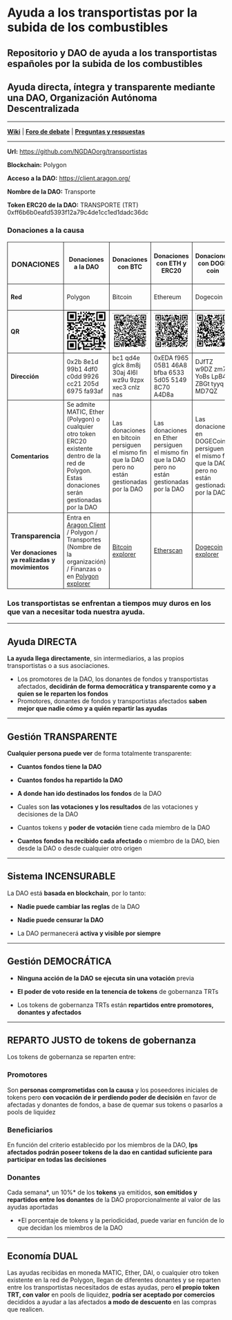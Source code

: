 # Ayuda a los transportistas por la subida de los combustibles
## Repositorio y DAO de ayuda a los transportistas españoles por la subida de los combustibles
## Ayuda directa, íntegra y transparente mediante una DAO, Organización Autónoma Descentralizada

---

**[Wiki](https://github.com/NGDAOorg/provida/wiki/DAOs)** | **[Foro de debate](https://github.com/NGDAOorg/transportistas/discussions)** | **[Preguntas y respuestas](https://github.com/NGDAOorg/transportistas/discussions/categories/q-a)**

---

**Url:** https://github.com/NGDAOorg/transportistas

**Blockchain:** Polygon

**Acceso a la DAO:** https://client.aragon.org/

**Nombre de la DAO:** Transporte

**Token ERC20 de la DAO:**  TRANSPORTE (TRT) 0xff6b6b0eafd5393f12a79c4de1cc1ed1dadc36dc

### Donaciones a la causa


<table>
 <tr>
  <th style="border-style:solid;border-width: 1px 1px 1px 1px;"><h3>DONACIONES</h3></th>
  <th style="border-style:solid;border-width: 1px 1px 1px 1px;"> <h4>Donaciones a la DAO</h4> </th>
  <th style="border-style:solid;border-width: 1px 1px 1px 1px;"> <h4>Donaciones con BTC</h4> </th>
  <th style="border-style:solid;border-width: 1px 1px 1px 1px;"> <h4>Donaciones con ETH y ERC20</h4> </th>
  <th style="border-style:solid;border-width: 1px 1px 1px 1px;"> <h4>Donaciones con DOGE coin</h4> </th>
 </tr>
 <tr>
  <td style="border-style:solid;border-width: 1px 1px 1px 1px;"><h4>Red</h4></td>
  <td style="border-style:solid;border-width: 1px 1px 1px 1px;">Polygon</td>
  <td style="border-style:solid;border-width: 1px 1px 1px 1px;">Bitcoin</td>
  <td style="border-style:solid;border-width: 1px 1px 1px 1px;">Ethereum</td>
  <td style="border-style:solid;border-width: 1px 1px 1px 1px;">Dogecoin</td>
 </tr>
 <tr>
  <td style="border-style:solid;border-width: 1px 1px 1px 1px;"><h4>QR </h4></td>
  <td style="border-style:solid;border-width: 1px 1px 1px 1px;"><img src="/assets/images/TRT.png"></td>
  <td style="border-style:solid;border-width: 1px 1px 1px 1px;"><img src="/assets/images/btc.png"></td>
  <td style="border-style:solid;border-width: 1px 1px 1px 1px;"> <img src="/assets/images/eth.png"></td>
  <td style="border-style:solid;border-width: 1px 1px 1px 1px;"><img src="/assets/images/doge.png"></td>
 </tr>
 <tr>
  <td style="border-style:solid;border-width: 1px 1px 1px 1px;"><h4>Dirección</h4></td>
  <td style="border-style:solid;border-width: 1px 1px 1px 1px;">0x2b 8e1d 99b1 4df0 c0dd 9926 cc21 205d 6975 fa93af</td>
  <td style="border-style:solid;border-width: 1px 1px 1px 1px;">bc1 qd4e glck 8m8j 30aj 4l6l wz9u 9zpx xec3 cnlz nas</td>
  <td style="border-style:solid;border-width: 1px 1px 1px 1px;">0xEDA f965 05B1 46A8 bfba 6533 5d05 5149 8C70 A4D8a</td>
  <td style="border-style:solid;border-width: 1px 1px 1px 1px;">DJfTZ w9DZ zm7t YoBs LpB4 ZBGt tyyq MD7QZ</td>
 </tr>
 <tr>
  <td style="border-style:solid;border-width: 1px 1px 1px 1px;"><h4>Comentarios</h4></td>
  <td style="border-style:solid;border-width: 1px 1px 1px 1px;">Se admite MATIC, Ether (Polygon) o cualquier otro token ERC20 existente dentro de la red de Polygon.<br/>Estas donaciones serán gestionadas por la DAO</td>
  <td style="border-style:solid;border-width: 1px 1px 1px 1px;">Las donaciones en bitcoin persiguen el mismo fin que la DAO pero no están gestionadas por la DAO</td>
  <td style="border-style:solid;border-width: 1px 1px 1px 1px;">Las donaciones en Ether persiguen el mismo fin que la DAO pero no están gestionadas por la DAO</td>
  <td style="border-style:solid;border-width: 1px 1px 1px 1px;">Las donaciones en DOGECoin persiguen el mismo fin que la DAO pero no están gestionadas por la DAO</td>
 </tr>
 <tr>
  <td style="border-style:solid;border-width: 1px 1px 1px 1px;"><h3>Transparencia</h3><h4>Ver donaciones ya realizadas y movimientos</h4></td>
  <td style="border-style:solid;border-width: 1px 1px 1px 1px;">Entra en <a href="https://client.aragon.org/">Aragon Client</a> / Polygon / Transportes (Nombre de la organización) / Finanzas o en <a href="https://polygonscan.com/address/0x2b8e1d99b14df0c0dd9926cc21205d6975fa93af">Polygon explorer</a></td>
  <td style="border-style:solid;border-width: 1px 1px 1px 1px;"><a href="https://www.blockchain.com/es/btc/address/bc1qd4eglck8m8j30aj4l6lwz9u9zpxxec3cnlznas">Bitcoin explorer</a></td>
  <td style="border-style:solid;border-width: 1px 1px 1px 1px;"><a href="https://etherscan.io/address/0xEDAf96505B146A8bfba65335d0551498C70A4D8a">Etherscan</a></td>
  <td style="border-style:solid;border-width: 1px 1px 1px 1px;"><a href="https://dogechain.info/address/DJfTZw9DZzm7tYoBsLpB4ZBGttyyqMD7QZ">Dogecoin explorer</a></td>
 </tr>
</table>

### Los transportistas se enfrentan a tiempos muy duros en los que van a necesitar toda nuestra ayuda.

---

## Ayuda DIRECTA
**La ayuda llega directamente**, sin intermediarios, a las propios transportistas o a sus asociaciones.

  * Los promotores de la DAO, los donantes de fondos y transportistas afectados, **decidirán de forma democrática y transparente como y a quien se le reparten los fondos**
  * Promotores, donantes de fondos y transportistas afectados **saben mejor que nadie cómo y a quién repartir las ayudas**

---

## Gestión TRANSPARENTE
**Cualquier persona puede ver** de forma totalmente transparente:

* **Cuantos fondos tiene la DAO**

* **Cuantos fondos ha repartido la DAO**

* **A donde han ido destinados los fondos** de la DAO

* Cuales son **las votaciones y los resultados** de las votaciones y decisiones de la DAO

* Cuantos tokens y **poder de votación** tiene cada miembro de la DAO

* **Cuantos fondos ha recibido cada afectado** o miembro de la DAO, bien desde la DAO o desde cualquier otro origen

---

## Sistema INCENSURABLE
La DAO está **basada en blockchain**, por lo tanto:

* **Nadie puede cambiar las reglas** de la DAO

* **Nadie puede censurar la DAO**

* La DAO permanecerá **activa y visible por siempre**

---

## Gestión DEMOCRÁTICA
* **Ninguna acción de la DAO se ejecuta sin una votación** previa

* **El poder de voto reside en la tenencia de tokens** de gobernanza TRTs

* Los tokens de gobernanza TRTs están **repartidos entre promotores, donantes y afectados**

---

## REPARTO JUSTO de tokens de gobernanza
Los tokens de gobernanza se reparten entre:

### Promotores

Son **personas comprometidas con la causa** y los poseedores iniciales de tokens pero **con vocación de ir perdiendo poder de decisión** en favor de afectadas y donantes de fondos, a base de quemar sus tokens o pasarlos a pools de liquidez

### Beneficiarios

En función del criterio establecido por los miembros de la DAO, **lps afectados podrán poseer tokens de la dao en cantidad suficiente para participar en todas las decisiones**

### Donantes

Cada semana*, un 10%* de los **tokens** ya emitidos, **son emitidos y repartidos entre los donantes** de la DAO proporcionalmente al valor de las ayudas aportadas

* *El porcentaje de tokens y la periodicidad, puede variar en función de lo que decidan los miembros de la DAO

---

## Economía DUAL
Las ayudas recibidas en moneda MATIC, Ether, DAI, o cualquier otro token existente en la red de Polygon, llegan de diferentes donantes y se reparten entre los transportistas necesitados de estas ayudas, pero **el propio token TRT, con valor** en pools de liquidez, **podría ser aceptado por comercios** decididos a ayudar a las afectados **a modo de descuento** en las compras que realicen.
